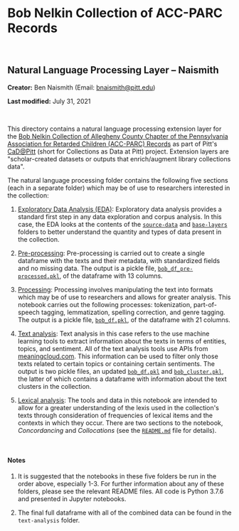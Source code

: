 # Bob Nelkin Collection of ACC-PARC Records

<br>

## Natural Language Processing Layer – Naismith

**Creator:** Ben Naismith (Email: [bnaismith@pitt.edu](mailto:bnaismith@pitt.edu))

**Last modified:** July 31, 2021

<br>

This directory contains a natural language processing extension layer for the [Bob Nelkin Collection of Allegheny County Chapter of the Pennsylvania Association for Retarded Children (ACC-PARC) Records](https://historicpittsburgh.org/collection/nelkin-acc-parc-records) as part of Pitt's [CaD@Pitt](https://cadatpitt.github.io/) (short for Collections as Data at Pitt) project. Extension layers are "scholar-created datasets or outputs that enrich/augment library collections data".

The natural language processing folder contains the following five sections (each in a separate folder) which may be of use to researchers interested in the collection:

1. [Exploratory Data Analysis (EDA)](https://github.com/CaDatPitt/data-layers/tree/master/extension-layers/bob-nelkin-collection/natural-language-processing_naismith/exploratory-data-analysis/): Exploratory data analysis provides a standard first step in any data exploration and corpus analysis. In this case, the EDA looks at the contents of the [`source-data`](https://github.com/CaDatPitt/data-layers/tree/master/source-data/bob-nelkin-collection) and [`base-layers`](https://github.com/CaDatPitt/data-layers/tree/master/base-layers/bob-nelkin-collection) folders to better understand the quantity and types of data present in the collection.   

2. [Pre-processing](https://github.com/CaDatPitt/data-layers/tree/master/extension-layers/bob-nelkin-collection/natural-language-processing_naismith/pre-processing/): Pre-processing is carried out to create a single dataframe with the texts and their metadata, with standardized fields and no missing data. The output is a pickle file, [`bob_df_pre-processed.pkl`](https://github.com/CaDatPitt/data-layers/tree/master/extension-layers/bob-nelkin-collection/natural-language-processing_naismith/pre-processing/bob_df_pre-processed.pkl), of the dataframe with 13 columns.  

3. [Processing](https://github.com/CaDatPitt/data-layers/tree/master/extension-layers/bob-nelkin-collection/natural-language-processing_naismith/processing/): Processing involves manipulating the text into formats which may be of use to researchers and allows for greater analysis. This notebook carries out the following processes: tokenization, part-of-speech tagging, lemmatization, spelling correction, and genre tagging. The output is a pickle file, [`bob_df.pkl`](https://github.com/CaDatPitt/data-layers/tree/master/extension-layers/bob-nelkin-collection/natural-language-processing_naismith/processing/bob_df.pkl), of the dataframe with 21 columns.  

4. [Text analysis](https://github.com/CaDatPitt/data-layers/tree/master/extension-layers/bob-nelkin-collection/natural-language-processing_naismith/text_analysis/): Text analysis in this case refers to the use machine learning tools to extract information about the texts in terms of entities, topics, and sentiment. All of the text analysis tools use APIs from [meaningcloud.com](meaningcloud.com). This information can be used to filter only those texts related to certain topics or containing certain sentiments. The output is two pickle files, an updated [`bob_df.pkl`](https://github.com/CaDatPitt/data-layers/tree/master/extension-layers/bob-nelkin-collection/natural-language-processing_naismith/text_analysis/bob_df.pkl) and [`bob_cluster.pkl`](https://github.com/CaDatPitt/data-layers/tree/master/extension-layers/bob-nelkin-collection/natural-language-processing_naismith/text_analysis/bob_cluster.pkl), the latter of which contains a dataframe with information about the text clusters in the collection.   

5. [Lexical analysis](https://github.com/CaDatPitt/data-layers/tree/master/extension-layers/bob-nelkin-collection/natural-language-processing_naismith/lexical_analysis/): The tools and data in this notebook are intended to allow for a greater understanding of the lexis used in the collection's texts through consideration of frequencies of lexical items and the contexts in which they occur. There are two sections to the notebook, _Concordancing_ and _Collocations_ (see the [`README.md`](https://github.com/CaDatPitt/data-layers/tree/master/extension-layers/bob-nelkin-collection/natural-language-processing_naismith/lexical_analysis/README.md) file for details).   

<br>

#### Notes
1. It is suggested that the notebooks in these five folders be run in the order above, especially 1-3. For further information about any of these folders, please see the relevant README files. All code is Python 3.7.6 and presented in Jupyter notebooks.  

2. The final full dataframe with all of the combined data can be found in the `text-analysis` folder.
